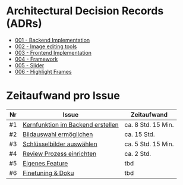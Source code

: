 # Architectural Decision Records (ADRs)

- [001 - Backend Implementation](001-backend-implementation.md)
- [002 - Image editing tools](002-image-editing-tools.md)
- [003 - Frontend Implementation](003-frontend-implementation.md)
- [004 - Framework](004-framework.md)
- [005 - Slider](005-slider.md)
- [006 - Highlight Frames](006-highlight-frames.md)



# Zeitaufwand pro Issue

| Nr | Issue                                                                                                   | Zeitaufwand        |
|----|---------------------------------------------------------------------------------------------------------|--------------------|
| #1 | [Kernfunktion im Backend erstellen](https://github.com/mi-classroom/mi-master-wt-beiboot-2024/issues/1) | ca. 8 Std. 15 Min. |
| #2 | [Bildauswahl ermöglichen](https://github.com/mi-classroom/mi-master-wt-beiboot-2024/issues/2)           | ca. 15 Std.        |
| #3 | [Schlüsselbilder auswählen](https://github.com/mi-classroom/mi-master-wt-beiboot-2024/issues/3)         | ca. 5 Std. 15 Min. |
| #4 | [Review Prozess einrichten](https://github.com/mi-classroom/mi-master-wt-beiboot-2024/issues/4)         | ca. 2 Std.         |
| #5 | [Eigenes Feature](https://github.com/mi-classroom/mi-master-wt-beiboot-2024/issues/5)                   | tbd                |
| #6 | [Finetuning & Doku](https://github.com/mi-classroom/mi-master-wt-beiboot-2024/issues/6)                 | tbd                |